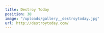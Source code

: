 ```yaml
---
title: Destroy Today
position: 38
image: "/uploads/gallery__destroytoday.jpg"
url: http://destroytoday.com/
---
```


